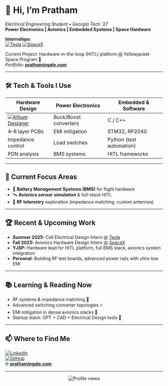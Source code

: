 # 👋 Hi, I’m Pratham

_Electrical Engineering Student • Georgia Tech '27_  
**Power Electronics | Avionics | Embedded Systems | Space Hardware**  

**Internships:**  
[![Tesla](https://img.shields.io/badge/Tesla-black?logo=tesla&logoColor=white&style=for-the-badge)](https://www.tesla.com/) 
[![SpaceX](https://img.shields.io/badge/SpaceX-000000?logo=spacex&logoColor=white&style=for-the-badge)](https://www.spacex.com/)  

_Current Project:_ Hardware-in-the-loop (HITL) platform @ Yellowjacket Space Program 🚀  
_Portfolio:_ [**prathamingale.com**](https://prathamingale.com)

---

## 🛠️ Tech & Tools I Use

| Hardware Design | Power Electronics | Embedded & Software |
| --------------- | ----------------- | ------------------- |
| [![Altium Designer](https://img.shields.io/badge/Altium%20Designer-orange?logo=altiumdesigner&logoColor=white&style=for-the-badge)]() | Buck/Boost converters | C / C++ |
| 4–8 layer PCBs  | EMI mitigation | STM32, RP2040 |
| Impedance control | Load switches | Python (test automation) |
| PDN analysis | BMS systems | HITL frameworks |

---

## 🚀 Current Focus Areas

- 🔋 **Battery Management Systems (BMS)** for flight hardware  
- 🛰️ **Avionics sensor simulation** & full-stack HITL  
- 📡 **RF telemetry** exploration (impedance matching, custom antennas)  

---

## 🏆 Recent & Upcoming Work

- **Summer 2025:** Cell Electrical Design Intern @ [Tesla](https://www.tesla.com/)  
- **Fall 2025:** Avionics Hardware Design Intern @ [SpaceX](https://www.spacex.com/)  
- **YJSP:** Hardware lead for HITL platform, full BMS stack, avionics system integration  
- **Personal:** Building RF test boards, advanced power rails with ultra-low EMI

---

## 📚 Learning & Reading Now

- RF systems & impedance matching 📡  
- Advanced switching converter topologies ⚡  
- EMI mitigation in dense avionics stacks 🚀  
- Startup stack: GPT + CAD + Electrical Design tools 🧠  

---

## 📫 Where to Find Me

[![LinkedIn](https://img.shields.io/badge/LinkedIn-blue?logo=linkedin&logoColor=white&style=for-the-badge)](https://www.linkedin.com/in/pratham)  
[![GitHub](https://img.shields.io/badge/GitHub-181717?logo=github&logoColor=white&style=for-the-badge)](https://github.com/your-github-username)  
🌐 [**prathamingale.com**](https://prathamingale.com)

---

<p align="center">
  <img src="https://komarev.com/ghpvc/?username=prathamingale49&style=flat-square&color=orange" alt="Profile views" />
</p>
